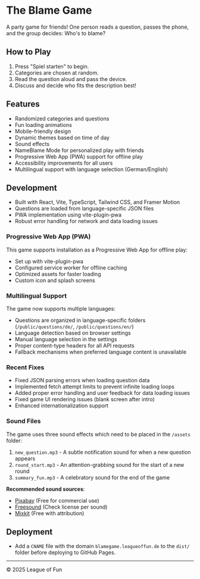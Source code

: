 # The Blame Game

A party game for friends! One person reads a question, passes the phone, and the group decides: Who's to blame?

## How to Play
1. Press "Spiel starten" to begin.
2. Categories are chosen at random.
3. Read the question aloud and pass the device.
4. Discuss and decide who fits the description best!

## Features
- Randomized categories and questions
- Fun loading animations
- Mobile-friendly design
- Dynamic themes based on time of day
- Sound effects
- NameBlame Mode for personalized play with friends
- Progressive Web App (PWA) support for offline play
- Accessibility improvements for all users
- Multilingual support with language selection (German/English)

## Development
- Built with React, Vite, TypeScript, Tailwind CSS, and Framer Motion
- Questions are loaded from language-specific JSON files
- PWA implementation using vite-plugin-pwa
- Robust error handling for network and data loading issues

### Progressive Web App (PWA)
This game supports installation as a Progressive Web App for offline play:

- Set up with vite-plugin-pwa
- Configured service worker for offline caching
- Optimized assets for faster loading
- Custom icon and splash screens

### Multilingual Support
The game now supports multiple languages:

- Questions are organized in language-specific folders (`/public/questions/de/`, `/public/questions/en/`)
- Language detection based on browser settings
- Manual language selection in the settings
- Proper content-type headers for all API requests
- Fallback mechanisms when preferred language content is unavailable

### Recent Fixes
- Fixed JSON parsing errors when loading question data
- Implemented fetch attempt limits to prevent infinite loading loops
- Added proper error handling and user feedback for data loading issues
- Fixed game UI rendering issues (blank screen after intro)
- Enhanced internationalization support

### Sound Files
The game uses three sound effects which need to be placed in the `/assets` folder:

1. `new_question.mp3` - A subtle notification sound for when a new question appears
2. `round_start.mp3` - An attention-grabbing sound for the start of a new round
3. `summary_fun.mp3` - A celebratory sound for the end of the game

**Recommended sound sources**:
- [Pixabay](https://pixabay.com/sound-effects/) (Free for commercial use)
- [Freesound](https://freesound.org/) (Check license per sound)
- [Mixkit](https://mixkit.co/free-sound-effects/) (Free with attribution)

## Deployment
- Add a `CNAME` file with the domain `blamegame.leagueoffun.de` to the `dist/` folder before deploying to GitHub Pages.

---

© 2025 League of Fun
